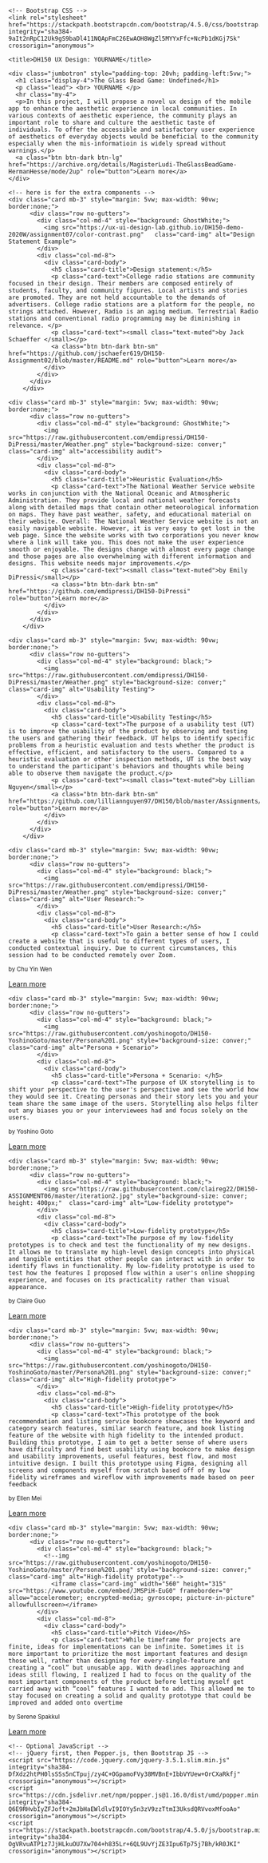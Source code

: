 <!doctype html>
<html lang="en">
  <head>
    <!-- Required meta tags -->
    <meta charset="utf-8">
    <meta name="viewport" content="width=device-width, initial-scale=1, shrink-to-fit=no">

    <!-- Bootstrap CSS -->
    <link rel="stylesheet" href="https://stackpath.bootstrapcdn.com/bootstrap/4.5.0/css/bootstrap.min.css" integrity="sha384-9aIt2nRpC12Uk9gS9baDl411NQApFmC26EwAOH8WgZl5MYYxFfc+NcPb1dKGj7Sk" crossorigin="anonymous">

    <title>DH150 UX Design: YOURNAME</title>
  </head>
  <body>
    
    <div class="jumbotron" style="padding-top: 20vh; padding-left:5vw;">
      <h1 class="display-4">The Glass Bead Game: Undefined</h1>
      <p class="lead"> <br> YOURNAME </p>
      <hr class="my-4">
      <p>In this project, I will propose a novel ux design of the mobile app to enhance the aesthetic experience in local communities. In various contexts of aesthetic experience, the community plays an important role to share and culture the aesthetic taste of individuals. To offer the accessible and satisfactory user experience of aesthetics of everyday objects would be beneficial to the community especially when the mis-informatioin is widely spread without warnings.</p>
      <a class="btn btn-dark btn-lg" href="https://archive.org/details/MagisterLudi-TheGlassBeadGame-HermanHesse/mode/2up" role="button">Learn more</a>
    </div>
      
    <!-- here is for the extra components -->
    <div class="card mb-3" style="margin: 5vw; max-width: 90vw; border:none;">
          <div class="row no-gutters">
            <div class="col-md-4" style="background: GhostWhite;">
              <img src="https://ux-ui-design-lab.github.io/DH150-demo-2020W/assignment07/color-contrast.png"   class="card-img" alt="Design Statement Example">
            </div>
            <div class="col-md-8">
              <div class="card-body">
                <h5 class="card-title">Design statement:</h5>
                <p class="card-text">College radio stations are community focused in their design. Their members are composed entirely of students, faculty, and community figures. Local artists and stories are promoted. They are not held accountable to the demands of advertisers. College radio stations are a platform for the people, no strings attached. However, Radio is an aging medium. Terrestrial Radio stations and conventional radio programming may be diminishing in relevance. </p>
                <p class="card-text"><small class="text-muted">by Jack Schaeffer </small></p>
                <a class="btn btn-dark btn-sm" href="https://github.com/jschaefer619/DH150-Assignment02/blob/master/README.md" role="button">Learn more</a>
              </div>
            </div>
          </div>
        </div>
      
    <div class="card mb-3" style="margin: 5vw; max-width: 90vw; border:none;">
          <div class="row no-gutters">
            <div class="col-md-4" style="background: GhostWhite;">
              <img src="https://raw.githubusercontent.com/emdipressi/DH150-DiPressi/master/Weather.png" style="background-size: conver;"  class="card-img" alt="accessibility audit">
            </div>
            <div class="col-md-8">
              <div class="card-body">
                <h5 class="card-title">Heuristic Evaluation</h5>
                <p class="card-text">The National Weather Service website works in conjunction with the National Oceanic and Atmospheric Administration. They provide local and national weather forecasts along with detailed maps that contain other meteorological information on maps. They have past weather, safety, and educational material on their website. Overall: The National Weather Service website is not an easily navigable website. However, it is very easy to get lost in the web page. Since the website works with two corporations you never know where a link will take you. This does not make the user experience smooth or enjoyable. The designs change with almost every page change and those pages are also overwhelming with different information and designs. This website needs major improvements.</p>
                <p class="card-text"><small class="text-muted">by Emily DiPressi</small></p>
                <a class="btn btn-dark btn-sm" href="https://github.com/emdipressi/DH150-DiPressi" role="button">Learn more</a>
              </div>
            </div>
          </div>
        </div>
      
    <div class="card mb-3" style="margin: 5vw; max-width: 90vw; border:none;">
          <div class="row no-gutters">
            <div class="col-md-4" style="background: black;">
              <img src="https://raw.githubusercontent.com/emdipressi/DH150-DiPressi/master/Weather.png" style="background-size: conver;"  class="card-img" alt="Usability Testing">
            </div>
            <div class="col-md-8">
              <div class="card-body">
                <h5 class="card-title">Usability Testing</h5>
                <p class="card-text">The purpose of a usability test (UT) is to improve the usability of the product by observing and testing the users and gathering their feedback. UT helps to identify specific problems from a heuristic evaluation and tests whether the product is effective, efficient, and satisfactory to the users. Compared to a heuristic evaluation or other inspection methods, UT is the best way to understand the participant's behaviors and thoughts while being able to observe them navigate the product.</p>
                <p class="card-text"><small class="text-muted">by Lillian Nguyen</small></p>
                <a class="btn btn-dark btn-sm" href="https://github.com/lilliannguyen97/DH150/blob/master/Assignments/A02/README.md" role="button">Learn more</a>
              </div>
            </div>
          </div>
        </div>
      
    <div class="card mb-3" style="margin: 5vw; max-width: 90vw; border:none;">
          <div class="row no-gutters">
            <div class="col-md-4" style="background: black;">
              <img src="https://raw.githubusercontent.com/emdipressi/DH150-DiPressi/master/Weather.png" style="background-size: conver;"  class="card-img" alt="User Research:">
            </div>
            <div class="col-md-8">
              <div class="card-body">
                <h5 class="card-title">User Research:</h5>
                <p class="card-text">To gain a better sense of how I could create a website that is useful to different types of users, I conducted contextual inquiry. Due to current circumstances, this session had to be conducted remotely over Zoom. 
</p>
                <p class="card-text"><small class="text-muted">by Chu Yin Wen</small></p>
                <a class="btn btn-dark btn-sm" href="https://github.com/yinyinwen/DH150-chuyin/blob/master/Assignments/assignment4.md" role="button">Learn more</a>
              </div>
            </div>
          </div>
        </div>
      
    <div class="card mb-3" style="margin: 5vw; max-width: 90vw; border:none;">
          <div class="row no-gutters">
            <div class="col-md-4" style="background: black;">
              <img src="https://raw.githubusercontent.com/yoshinogoto/DH150-YoshinoGoto/master/Persona%201.png" style="background-size: conver;"  class="card-img" alt="Persona + Scenario">
            </div>
            <div class="col-md-8">
              <div class="card-body">
                <h5 class="card-title">Persona + Scenario: </h5>
                <p class="card-text">The purpose of UX storytelling is to shift your perspective to the user's perspective and see the world how they would see it. Creating personas and their story lets you and your team share the same image of the users. Storytelling also helps filter out any biases you or your interviewees had and focus solely on the users. 
</p>
                <p class="card-text"><small class="text-muted">by Yoshino Goto</small></p>
                <a class="btn btn-dark btn-sm" href="https://github.com/yoshinogoto/DH150-YoshinoGoto/blob/master/Assignment05.md" role="button">Learn more</a>
              </div>
            </div>
          </div>
        </div>
      
    <div class="card mb-3" style="margin: 5vw; max-width: 90vw; border:none;">
          <div class="row no-gutters">
            <div class="col-md-4" style="background: black;">
              <img src="https://raw.githubusercontent.com/claireg22/DH150-ASSIGNMENT06/master/iteration2.jpg" style="background-size: conver; height: 400px;"  class="card-img" alt="Low-fidelity prototype">
            </div>
            <div class="col-md-8">
              <div class="card-body">
                <h5 class="card-title">Low-fidelity prototype</h5>
                <p class="card-text">The purpose of my low-fidelity prototypes is to check and test the functionality of my new designs. It allows me to translate my high-level design concepts into physical and tangible entities that other people can interact with in order to identify flaws in functionality. My low-fidelity prototype is used to test how the features I proposed flow within a user's online shopping experience, and focuses on its practicality rather than visual appearance. 
</p>
                <p class="card-text"><small class="text-muted">by Claire Guo</small></p>
                <a class="btn btn-dark btn-sm" href="https://github.com/claireg22/DH150-ASSIGNMENT06" role="button">Learn more</a>
              </div>
            </div>
          </div>
        </div>
      
    <div class="card mb-3" style="margin: 5vw; max-width: 90vw; border:none;">
          <div class="row no-gutters">
            <div class="col-md-4" style="background: black;">
              <img src="https://raw.githubusercontent.com/yoshinogoto/DH150-YoshinoGoto/master/Persona%201.png" style="background-size: conver;"  class="card-img" alt="High-fidelity prototype">
            </div>
            <div class="col-md-8">
              <div class="card-body">
                <h5 class="card-title">High-fidelity prototype</h5>
                <p class="card-text">This prototype of the book recommendation and listing service bookcore showcases the keyword and category search features, similar search feature, and book listing feature of the website with high fidelity to the intended product. Building this prototype, I aim to get a better sense of where users have difficulty and find best usability using bookcore to make design and usability improvements, useful features, best flow, and most intuitive design. I built this prototype using Figma, designing all screens and components myself from scratch based off of my low fidelity wireframes and wireflow with improvements made based on peer feedback
</p>
                <p class="card-text"><small class="text-muted">by Ellen Mei</small></p>
                <a class="btn btn-dark btn-sm" href="https://github.com/lnmei/DH150-2020W/blob/master/assignment08/README.md" role="button">Learn more</a>
              </div>
            </div>
          </div>
        </div>
      
    <div class="card mb-3" style="margin: 5vw; max-width: 90vw; border:none;">
          <div class="row no-gutters">
            <div class="col-md-4" style="background: black;">
              <!--img src="https://raw.githubusercontent.com/yoshinogoto/DH150-YoshinoGoto/master/Persona%201.png" style="background-size: conver;"  class="card-img" alt="High-fidelity prototype"-->
                <iframe class="card-img" width="560" height="315" src="https://www.youtube.com/embed/JMSPiH-EuG0" frameborder="0" allow="accelerometer; encrypted-media; gyroscope; picture-in-picture" allowfullscreen></iframe>
            </div>
            <div class="col-md-8">
              <div class="card-body">
                <h5 class="card-title">Pitch Video</h5>
                <p class="card-text">While timeframe for projects are finite, ideas for implementations can be infinite. Sometimes it is more important to prioritize the most important features and design those well, rather than designing for every-single-feature and creating a “cool” but unusable app. With deadlines approaching and ideas still flowing, I realized I had to focus on the quality of the most important components of the product before letting myself get carried away with “cool” features I wanted to add. This allowed me to stay focused on creating a solid and quality prototype that could be improved and added onto overtime
</p>
                <p class="card-text"><small class="text-muted">by Serene Spakkul</small></p>
                <a class="btn btn-dark btn-sm" href="http://supakkuldesigns.com/triet.html" role="button">Learn more</a>
              </div>
            </div>
          </div>
        </div>
      
    <!-- Optional JavaScript -->
    <!-- jQuery first, then Popper.js, then Bootstrap JS -->
    <script src="https://code.jquery.com/jquery-3.5.1.slim.min.js" integrity="sha384-DfXdz2htPH0lsSSs5nCTpuj/zy4C+OGpamoFVy38MVBnE+IbbVYUew+OrCXaRkfj" crossorigin="anonymous"></script>
    <script src="https://cdn.jsdelivr.net/npm/popper.js@1.16.0/dist/umd/popper.min.js" integrity="sha384-Q6E9RHvbIyZFJoft+2mJbHaEWldlvI9IOYy5n3zV9zzTtmI3UksdQRVvoxMfooAo" crossorigin="anonymous"></script>
    <script src="https://stackpath.bootstrapcdn.com/bootstrap/4.5.0/js/bootstrap.min.js" integrity="sha384-OgVRvuATP1z7JjHLkuOU7Xw704+h835Lr+6QL9UvYjZE3Ipu6Tp75j7Bh/kR0JKI" crossorigin="anonymous"></script>
  </body>
</html>
